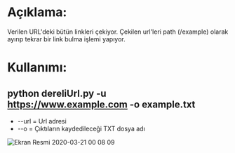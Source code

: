 # Açıklama: 
Verilen URL'deki bütün linkleri çekiyor. Çekilen url'leri path (/example) olarak ayırıp tekrar bir link bulma işlemi yapıyor.

# Kullanımı: 
## python dereliUrl.py -u https://www.example.com -o example.txt

* --url = Url adresi 
* --o   = Çıktıların kaydedileceği TXT dosya adı

![Ekran Resmi 2020-03-21 00 08 09](https://user-images.githubusercontent.com/25556230/77206897-23ef8980-6b09-11ea-8830-916a6d677f98.png)
